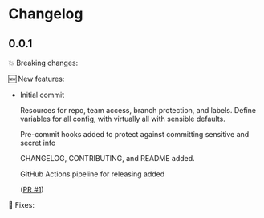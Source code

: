 # Changelog

## 0.0.1

💥 Breaking changes:

🆕 New features:

- Initial commit

  Resources for repo, team access, branch protection, and labels. Define variables for all config, with virtually all with sensible defaults.

  Pre-commit hooks added to protect against committing sensitive and secret info

  CHANGELOG, CONTRIBUTING, and README added.

  GitHub Actions pipeline for releasing added

  ([PR #1](https://github.com/dwp/terraform-github-repository/pull/1))

🔧 Fixes:
